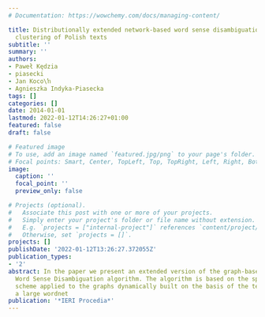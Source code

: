 ```yaml
---
# Documentation: https://wowchemy.com/docs/managing-content/

title: Distributionally extended network-based word sense disambiguation in semantic
  clustering of Polish texts
subtitle: ''
summary: ''
authors:
- Paweł Kędzia
- piasecki
- Jan Koco\ŉ
- Agnieszka Indyka-Piasecka
tags: []
categories: []
date: 2014-01-01
lastmod: 2022-01-12T14:26:27+01:00
featured: false
draft: false

# Featured image
# To use, add an image named `featured.jpg/png` to your page's folder.
# Focal points: Smart, Center, TopLeft, Top, TopRight, Left, Right, BottomLeft, Bottom, BottomRight.
image:
  caption: ''
  focal_point: ''
  preview_only: false

# Projects (optional).
#   Associate this post with one or more of your projects.
#   Simply enter your project's folder or file name without extension.
#   E.g. `projects = ["internal-project"]` references `content/project/deep-learning/index.md`.
#   Otherwise, set `projects = []`.
projects: []
publishDate: '2022-01-12T13:26:27.372055Z'
publication_types:
- '2'
abstract: In the paper we present an extended version of the graph-based unsupervised
  Word Sense Disambiguation algorithm. The algorithm is based on the spreading activation
  scheme applied to the graphs dynamically built on the basis of the text words and
  a large wordnet
publication: '*IERI Procedia*'
---
```

